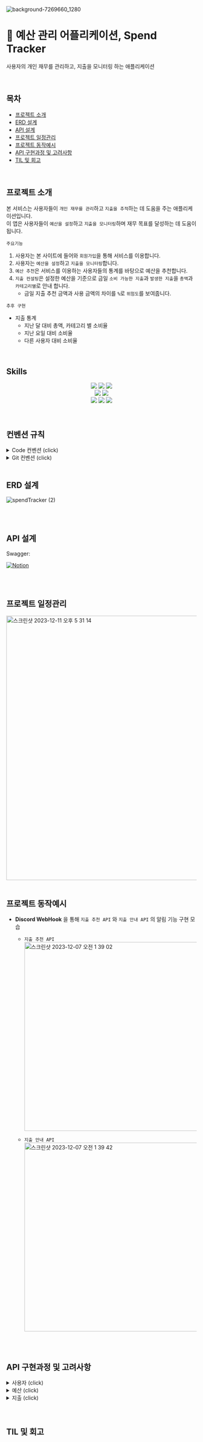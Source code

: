 
![background-7269660_1280](https://github.com/Wanted-Pre-Onboarding-Backend7-R/spend-tracker/assets/110372498/19310f8c-5cc8-4d3a-b074-0caa2161bc83)
# 🏦 예산 관리 어플리케이션, Spend Tracker
사용자의 개인 재무를 관리하고, 지출을 모니터링 하는 애플리케이션

<br/>

## 목차
- [프로젝트 소개](#프로젝트-소개)
- [ERD 설계](#erd-설계)
- [API 설계](#api-설계)
- [프로젝트 일정관리](#프로젝트-일정관리)
- [프로젝트 동작예시](#프로젝트-동작예시)
- [API 구현과정 및 고려사항](#api-구현과정-및-고려사항)
- [TIL 및 회고](#til-및-회고)


<br/>


## 프로젝트 소개
본 서비스는 사용자들이 `개인 재무를 관리`하고 `지출을 추적`하는 데 도움을 주는 애플리케이션입니다.<br>
이 앱은 사용자들이 `예산을 설정`하고 `지출을 모니터링`하며 재무 목표를 달성하는 데 도움이 됩니다. 

`주요기능`
1. 사용자는 본 사이트에 들어와 `회원가입`을 통해 서비스를 이용합니다.
2. 사용자는 `예산을 설정`하고 `지출을 모니터링`합니다.
3. `예산 추천`은 서비스를 이용하는 사용자들의 통계를 바탕으로 예산을 추천합니다.
4. `지출 컨설팅`은 설정한 예산을 기준으로 금일 `소비 가능한 지출`과 `발생한 지출`을 `총액`과 `카테고리별`로 안내 합니다.
    - 금일 지출 추천 금액과 사용 금액의 차이를 `%`로 `위험도`를 보여줍니다.

`추후 구현`
- 지출 통계
    - 지난 달 대비 총액, 카테고리 별 소비율
    - 지난 요일 대비 소비율
    - 다른 사용자 대비 소비율

<br/>


## Skills
<div align="center">
    <img src="https://img.shields.io/badge/Java-007396.svg?&style=for-the-badge&logo=Java&logoColor=white">
    <img src="https://img.shields.io/badge/SpringBoot-6DB33F?style=for-the-badge&logo=SpringBoot&logoColor=white">
    <img src="https://img.shields.io/badge/JWT-black?style=for-the-badge&logo=JSON%20web%20tokens"><br/>
    <img src="https://img.shields.io/badge/Spring Data JPA-gray?style=for-the-badge&logoColor=white"/>
    <img src="https://img.shields.io/badge/QueryDSL-0078D4?style=for-the-badge&logo=Spring Data JPA&logoColor=white"/><br/>
    <img src="https://img.shields.io/badge/MySQL-4479A1?style=for-the-badge&logo=MySQL&logoColor=white">
    <img src="https://img.shields.io/badge/Redis-DC382D?style=for-the-badge&logo=redis&logoColor=white">
    <img src="https://img.shields.io/badge/swagger-%ffffff.svg?style=for-the-badge&logo=swagger&logoColor=white"><br/>
</div>

<br/>
<br/>


## 컨벤션 규칙

<details>
<summary>Code 컨벤션 (click) </summary><br>


- **Code 컨벤션** 
>  - 변수명: boolean-형용사, 그 외 -명사
>  - 함수명: 동사 현재형으로 시작
>  - 클래스명: 명사
>  - if, for 중괄호 사용
>  - 커밋 전
>     - import 정리: `ctrl + alt(option) + o`
>     - line formatting: `ctrl(command) + alt(option) + l`
>     - 마지막 빈 줄 추가
>    
>    ```java
>    /** 예시 **/
>    public class Clazz {
>
>        public int addCountIfValid(int count, boolean isValid) {
>            if (isValid) {
>                return count + 1;
>            }
>            return count;
>        }
>    }
>    // 마지막 빈 줄
>    ```
>    
>  - Optional 줄바꿈
>     ```java
>     Member member = memberRepository.findByEmail(dto.getEmail())
>           .orElseThrow(NotFoundMemberByEmailException::new);`
>     ```
>  - 객체 생성 규칙
>    - 외부에서 직접적인 new 지양하고 내부적으로 활용 `@Builder` 및 정적 팩토리 메서드 활용
>    - 정적 팩토리 메서드 이름은 단일 인자일 경우 `from`, 다중 인자일 경우는 `of`로 명명 
>    - Bean 제외 DTO, Entity들은 `@All-/@Required-ArgsContructor` 활용 제한, 직접 코드로 생성자 작성 및 private/protected 등으로 잠그기
>    - 목적: 같은 타입의 필드 연속될 때 1) 잘못된 값 입력하는 human error 최소화, 2) 필드 순서를 바꿀 경우 IDE에 의한 리팩토링이 적용되지 않는 Lombok 에러 방지, 3) 가독성을 위한 작성법 통일을 위하여
>    ```java
>     @Getter
>     @NoArgsConstructor(access = AccessLevel.PROTECTED)
>     @Entity
>     public class Member extends BaseEntity {
>   
>        ... (생략) ...
>     
>         @Builder
>         private Member(String accountName, String email, String password, String approvalCode, Boolean isApproved) {
>             this.accountName = accountName;
>             this.email = email;
>             this.password = password;
>             this.approvalCode = approvalCode;
>             this.isApproved = isApproved;
>             authority = Authority.ROLE_USER;
>         }
>   
>         public static Member of(MemberJoinRequest dto, String encodedPassword, String approvalCode) {
>             return builder()
>                     .accountName(dto.getAccountName())
>                     .email(dto.getEmail())
>                     .password(encodedPassword)
>                     .approvalCode(approvalCode)
>                     .isApproved(false)
>                     .build();
>         }
>     }
>  
>    ```

</details>

<details>
<summary>Git 컨벤션 (click)</summary><br>

- **git commit rules**
>  
>    | type     | description |
>    |----------|-------------|
>    | feat     | 새로운 기능 추가 |
>    | fix      | 버그 및 로직 수정 |
>    | refactor | 기능 변경 없는 코드 구조, 변수/메소드/클래스 이름 등 수정 |
>    | style    | 코드 위치 변경 및 포맷팅, 빈 줄 추가/제거, 불필요한 import 제거 |
>    | test     | 테스트 코드 작성 및 리팩토링 |
>    | setup    | build.gradle, application.yml 등 환경 설정 |
>    | docs     | 문서 작업 |
>  
>    ```bash
>    # commit title format
>    git commit -m "{커밋 유형} #{이슈번호}: #{내용}"
>  
>    # example of git conventions
>    git commit -m "refactor #125: `ChatService` 중복 로직 추출
>  
>    ```
>
- **git branch rules**
>    ```bash
>    # branch name format
>    git checkout -b "feat/#{이슈번호}-{내용}"
>    ```


</details>


<br/>


## ERD 설계

![spendTracker (2)](https://github.com/Wanted-Pre-Onboarding-Backend7-R/spend-tracker/assets/110372498/f9c2a13f-4670-44b6-8ff0-74010640b6e0)




<br/>
<br/>


## API 설계
Swagger:

[![Notion](https://img.shields.io/badge/Notion-%23000000.svg?style=for-the-badge&logo=notion&logoColor=white)](https://lush-hen-bac.notion.site/c5f8920838424f85b2ba788bea3225d8?v=3f3d2d66d78942da96ccdab24bbde882&pvs=4)



<br/>
<br/>

## 프로젝트 일정관리

<img width="700" alt="스크린샷 2023-12-11 오후 5 31 14" src="https://github.com/Wanted-Pre-Onboarding-Backend7-R/spend-tracker/assets/110372498/f37091a9-8bf4-4c39-bbe7-44905ba7e931">


<br/>
<br/>

## 프로젝트 동작예시
- **Discord WebHook** 을 통해 `지출 추천 API` 와 `지출 안내 API` 의 알림 기능 구현 모습
  - `지출 추천 API`
    <br/>
    <img width="500" alt="스크린샷 2023-12-07 오전 1 39 02" src="https://github.com/Wanted-Pre-Onboarding-Backend7-R/spend-tracker/assets/110372498/048869a0-eae6-4715-b371-c9ba059eebe8">
    <br/>
    
  - `지출 안내 API`
    <br/>
    <img width="500" alt="스크린샷 2023-12-07 오전 1 39 42" src="https://github.com/Wanted-Pre-Onboarding-Backend7-R/spend-tracker/assets/110372498/a5e846e8-5f8b-409f-a535-0a54a1907ea5">

<br/>
<br/>

## API 구현과정 및 고려사항

<details>
<summary>사용자 (click) </summary><br>

### 사용자 회원가입(API)

- `계정명` , `패스워드` 입력
- 계정명
    - 중복불가
    - 최소 2 ~ 최대 20자
- 패스워드
    - 길이가 10 이하
    - 3회 이상 반복되는 문자 포함 ❌
    - 숫자, 영문, 특수문자 중 2가지 이상을 포함
    - 개인 정보와 유사한 비밀번호 ❌

### 사용자 로그인(API)

- 로그인 시 `AccessToken` 과 `RefreshToken` 발급
- `RefreshToken`은 `redis`에 저장하여 관리
- 이후 모든 API 요청 Header 에 `JWT` 가 항상 포함되며, `JWT` 유효성 검증

### 사용자 로그아웃(API)

- 로그아웃시 `redis`에 저장된 `RefreshToken` 을 삭제하고, `key : value = 사용자명 : AccessToken` 형식으로 저장하여 로그아웃 사용자 관리
- 모든 요청 전의 `jwtAuthenticationFilter` 에서 로그아웃 사용자일 시 접근 불가한 예외처리

<br/>
<br/>
    
</details>

<details>
<summary>예산 (click) </summary><br>

## 카테고리

### 카테고리 목록 조회(API)

- 카테고리 테이블에 있는 전체 카테고리 목록 반환

<br/>

## 예산

### 예산 설정(API)

- `해당 월`, `카테고리`, `금액` 필수 포함하여 예산 설정
    - `해당 월` : 최소 1 ~ 최대 12 범위 제한
    - `금액` : 양수 및 100원 단위로 범위 제한

### 예산 추천(API)

- 카테고리 지정없이 `총액` 입력 시 카테고리 별 예산 자동으로 생성하여 추천
    - 자동 생성된 예산은 기존 사용자들의 카테고리 별 예산을 통계하여 설정한 평균 값
        - 예) 기존 사용자들이 평균적으로 40% 를 `식비`에, 30%를 `주거` 에 설정하였다면 이에 맞게 추천
        - 추천 한 예산 금액은 `백의 자리에서 반올림`하여 반환
        
         **추가설명**
        >
        > 사용자는 예산 설정 페이지 에서 카테고리별로 `예산을 설정` 합니다. 
        > 이를 지정하기 어려운 사용자들은 `예산 추천 기능`을 사용하여 카테고리별 예산 금액을 추천 받고, 저장 버튼을 클릭 시 Front에서 `예산 설정 API`에 값들을 넘겨 예산을 설정하도록 합니다.
        >
<br/>
<br/>

</details>

<details>
<summary>지출 (click) </summary><br>

## 지출 기록

### 지출 속성

- `지출 일시`, `지출 금액`, `카테고리` , `메모` 와 `합계 제외 여부` 를 가지고 있음
    - 추가적인 필드 자유롭게 사용

### 지출 CRUD (API)

- 지출을 `생성`, `수정`, `읽기(상세)`, `읽기(목록)`, `삭제` , `합계 제외 여부` 설정 가능
    - `지출 금액`: 100원 단위로 범위 제한
    - 생성 시, `카테고리 id` 로 해당 카테고리 존재 여부 확인
    - 수정 시, `지출 id` 로 해당 지출 내역 존재 여부 확인, 해당 작성자인지 확인, `PATCH` 로 부분 수정
    - 상세 조회 및 삭제 시, `지출id` 로 해당 지출 내역 존재 여부 확인, 해당 작성자인지 확인
- `읽기(목록 조회)`
    - 조회 시 필터링 조건
        - `지출 기간` ,`지출 카테고리` ,`지출 최소 금액` ,`지출 최대 금액` 으로 조회
        - 조회된 모든 지출 내역 `총 지출 합계`, `카테고리 별 지출 합계` 같이 반환
        - `합계 제외` 처리한 지출은 목록에 포함되지만 `총 지출 합계`, `카테고리 별 지출 합계`에서 제외
        - 지출 시간으로 `내림차순` 하여 반환 (최신순)
    - 페이징 처리하여 `총 조회 내역 건수` 와 `총 페이지 수` 함께 반환
<br/>

## 지출 컨설팅

### 지출 추천 (API)

- `월별` 예산을 만족시키는 오늘 지출 가능한 금액을 `총액` 과 `카테고리 별 금액` 으로 추천
    - 추천 지출 총액 : `이번 달 총 예산 금액`에서 `오늘까지의 지출 금액`을 뺀 금액을 `이번 달 남은 날짜의 수`로 나누어 반환
    - 카테고리 별 추천 지출 금액 :
        - `이번 달 총 예산 금액`에 따른 `카테고리 별 예산 금액`의 비율을 기준으로 계산하여 반환
        - 십의 자리에서 반올림
    - `추천 지출 총액`이 `0`보다 작거나(음수), 같으면 `최소 추천 금액`을 반환, `카테고리 별 추천 지출 금액`도 `최소 추천 금액`을 기준으로 계산하여 반환

### 지출 안내 (API)

- 오늘 지출한 `총액`과 `카테고리 별 지출 총액`, `지출 비율(위험도)`을 반환
- `지출 비율(위험도)`
    - `지출 총액` 기준 오늘 지출 가능한 금액 대비 실제 쓴 지출의 비율(%)
    - 소수점 첫 째 자리에서 반올림

<br/>
<br/>

</details>

<br/>
<br/>

## TIL 및 회고



<br/>
<br/>



